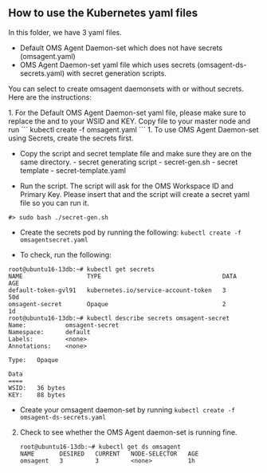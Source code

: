 ## How to use the Kubernetes yaml files

In this folder, we have 3 yaml files. 
- Default OMS Agent Daemon-set which does not have secrets (omsagent.yaml)
- OMS Agent Daemon-set yaml file which uses secrets (omsagent-ds-secrets.yaml) with secret generation scripts. 

You can select to create omsagent daemonsets with or without secrets. Here are the instructions: 

<Without Secret>
1. For the Default OMS Agent Daemon-set yaml file, please make sure to replace the <WSID> and <KEY> to your WSID and KEY. 
Copy file to your master node and run ``` kubectl create -f omsagent.yaml ```

<With Secret>
1. To use OMS Agent Daemon-set using Secrets, create the secrets first. 

   - Copy the script and secret template file and make sure they are on the same directory. 
	- secret generating script - secret-gen.sh
	- secret template - secret-template.yaml

   - Run the script. The script will ask for the OMS Workspace ID and Primary Key. Please insert that and the script will create a secret yaml file so you can run it.   
   ```
   #> sudo bash ./secret-gen.sh 
   ```

   - Create the secrets pod by running the following: 
  ``` kubectl create -f omsagentsecret.yaml ```
 
   - To check, run the following: 

   ``` 
   root@ubuntu16-13db:~# kubectl get secrets
   NAME                  TYPE                                  DATA      AGE
   default-token-gvl91   kubernetes.io/service-account-token   3         50d
   omsagent-secret       Opaque                                2         1d
   root@ubuntu16-13db:~# kubectl describe secrets omsagent-secret
   Name:           omsagent-secret
   Namespace:      default
   Labels:         <none>
   Annotations:    <none>

   Type:   Opaque

   Data
   ====
   WSID:   36 bytes
   KEY:    88 bytes 
   ```
 
  - Create your omsagent daemon-set by running ``` kubectl create -f omsagent-ds-secrets.yaml ```

2. Check to see whether the OMS Agent daemon-set is running fine. 
   ``` 
   root@ubuntu16-13db:~# kubectl get ds omsagent
   NAME       DESIRED   CURRENT   NODE-SELECTOR   AGE
   omsagent   3         3         <none>          1h
   ```
